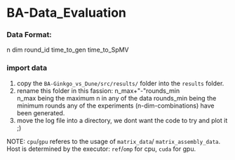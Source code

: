 # BA-Data_Evaluation

### Data Format:
n dim round_id time_to_gen time_to_SpMV

### import data
1. copy the `BA-Ginkgo_vs_Dune/src/results/` folder into the `results` folder.
2. rename this folder in this fassion: n_max+"-"rounds_min  
    n_max being the maximum n in any of the data
    rounds_min being the minimum rounds any of the experiments (n-dim-combinations) have been generated.
3. move the log file into a directory, we dont want the code to try and plot it ;)

NOTE: `cpu`/`gpu` referes to the usage of `matrix_data`/ `matrix_assembly_data`. Host is determined by the executor: `ref`/`omp` for cpu, `cuda` for gpu.

